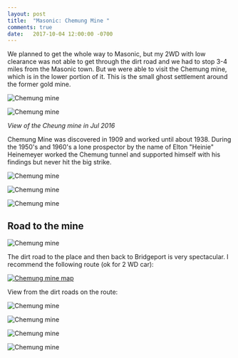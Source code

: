 ```yaml
---
layout: post
title:  "Masonic: Chemung Mine "
comments: true
date:   2017-10-04 12:00:00 -0700
---
```


We planned to get the whole way to Masonic, but my 2WD with low clearance was not able to get through the dirt road and we had to stop 3-4 miles from the Masonic town. But we were able to visit the Chemung mine, which is in the lower portion of it. This is the small ghost settlement around the former gold mine.

![Chemung mine][chemung2]

![Chemung mine][chemung1]

<i>View of the Cheung mine in Jul 2016</i>


Chemung Mine was discovered in 1909 and worked until about 1938. During the 1950's and 1960's a lone prospector by the name of Elton "Heinie" Heinemeyer worked the Chemung tunnel and supported himself with his findings but never hit the big strike.

![Chemung mine][chemung3]

![Chemung mine][chemung4]

![Chemung mine][chemung5]

<h2>Road to the mine</h2>

![Chemung mine][chemung6]

The dirt road to the place and then back to Bridgeport is very spectacular. I recommend the following route (ok for 2 WD car):

[![Chemung mine map][chemung_map]](https://www.google.com/maps/dir/Bridgeport,+CA/Chemung+Mine,+California+93517/38.3370438,-119.1245526/38.2783346,-119.1010812/38.2644322,-119.2137554/@38.3136109,-119.1741016,20848m/)

View from the dirt roads on the route:

![Chemung mine][chemung7]

![Chemung mine][chemung8]

![Chemung mine][chemung9]

![Chemung mine][chemung10]

[chemung1]: {{site.url}}/assets/img/04102017-Chemung-mine/04102017-chemung-mine10.jpg "Chemung mine view"
[chemung2]: {{site.url}}/assets/img/04102017-Chemung-mine/04102017-chemung-mine1.jpg "Chemung mine view"
[Chemung3]: {{site.url}}/assets/img/04102017-Chemung-mine/04102017-chemung-mine2.jpg "Chemung mine view"
[Chemung4]: {{site.url}}/assets/img/04102017-Chemung-mine/04102017-chemung-mine4.jpg "Chemung mine view"
[Chemung5]: {{site.url}}/assets/img/04102017-Chemung-mine/04102017-chemung-mine5.jpg "Chemung mine view"
[Chemung6]: {{site.url}}/assets/img/04102017-Chemung-mine/04102017-chemung-mine6.jpg "Chemung mine view"
[Chemung7]: {{site.url}}/assets/img/04102017-Chemung-mine/04102017-chemung-mine3.jpg "Chemung mine view"
[Chemung8]: {{site.url}}/assets/img/04102017-Chemung-mine/04102017-chemung-mine7.jpg "Chemung mine view"
[Chemung9]: {{site.url}}/assets/img/04102017-Chemung-mine/04102017-chemung-mine8.jpg "Chemung mine view"
[Chemung10]: {{site.url}}/assets/img/04102017-Chemung-mine/04102017-chemung-mine9.jpg "Chemung mine view"
[chemung_map]: {{site.url}}/assets/img/04102017-Chemung-mine/04102017-chemung-mine-map.png "Chemung mine route map"